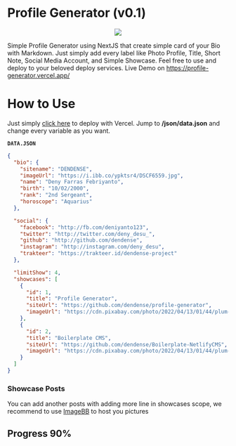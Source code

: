 # Profile Generator (v0.1)

<p  align="center">
<img  src="https://i.ibb.co/gjj1Wzq/Profile-Generator.jpg"/>
</p>

Simple Profile Generator using NextJS that create simple card of your Bio with Markdown. Just simply add every label like Photo Profile, Title, Short Note, Social Media Account, and Simple Showcase. Feel free to use and deploy to your beloved deploy services. Live Demo on https://profile-generator.vercel.app/

# How to Use

Just simply [click here](https://vercel.com/new/clone?repository-url=https://github.com/dendense/profile-generator) to deploy with Vercel. Jump to **/json/data.json** and change every variable as you want.

**`DATA.JSON`**
```json
{
  "bio": {
    "sitename": "DENDENSE",
    "imageUrl": "https://i.ibb.co/ypktsr4/DSCF6559.jpg",
    "name": "Deny Farras Febriyanto",
    "birth": "10/02/2000",
    "rank": "2nd Sergeant",
    "horoscope": "Aquarius"
  },

  "social": {
    "facebook": "http://fb.com/deniyanto123",
    "twitter": "http://twitter.com/deny_desu_",
    "github": "http://github.com/dendense",
    "instagram": "http://instagram.com/deny_desu",
    "trakteer": "https://trakteer.id/dendense-project"
  },

  "limitShow": 4,
  "showcases": [
    {
      "id": 1,
      "title": "Profile Generator",
      "siteUrl": "https://github.com/dendense/profile-generator",
      "imageUrl": "https://cdn.pixabay.com/photo/2022/04/13/01/44/plum-blossoms-7129237_1280.jpg"
    },
    {
      "id": 2,
      "title": "Boilerplate CMS",
      "siteUrl": "https://github.com/dendense/Boilerplate-NetlifyCMS",
      "imageUrl": "https://cdn.pixabay.com/photo/2022/04/13/01/44/plum-blossoms-7129237_1280.jpg"
    }
  ]
}

```

### Showcase Posts

You can add another posts with adding more line in showcases scope, we recommend to use [ImageBB](https://imgbb.com/upload) to host you pictures

## Progress 90%
